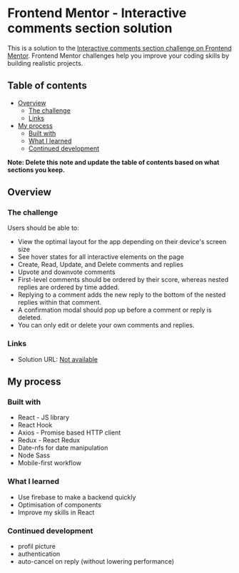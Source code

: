 # Frontend Mentor - Interactive comments section solution

This is a solution to the [Interactive comments section challenge on Frontend Mentor](https://www.frontendmentor.io/challenges/interactive-comments-section-iG1RugEG9). Frontend Mentor challenges help you improve your coding skills by building realistic projects. 

## Table of contents

- [Overview](#overview)
  - [The challenge](#the-challenge)
  - [Links](#links)
- [My process](#my-process)
  - [Built with](#built-with)
  - [What I learned](#what-i-learned)
  - [Continued development](#continued-development)

**Note: Delete this note and update the table of contents based on what sections you keep.**

## Overview

### The challenge

Users should be able to:

- View the optimal layout for the app depending on their device's screen size
- See hover states for all interactive elements on the page
- Create, Read, Update, and Delete comments and replies
- Upvote and downvote comments
- First-level comments should be ordered by their score, whereas nested replies are ordered by time added.
- Replying to a comment adds the new reply to the bottom of the nested replies within that comment.
- A confirmation modal should pop up before a comment or reply is deleted.
- You can only edit or delete your own comments and replies.


### Links

- Solution URL: [Not available](#)

## My process

### Built with

- React - JS library
- React Hook
- Axios - Promise based HTTP client
- Redux - React Redux
- Date-nfs for date manipulation
- Node Sass
- Mobile-first workflow

### What I learned

- Use firebase to make a backend quickly
- Optimisation of components
- Improve my skills in React

### Continued development

- profil picture
- authentication
- auto-cancel on reply (without lowering performance)